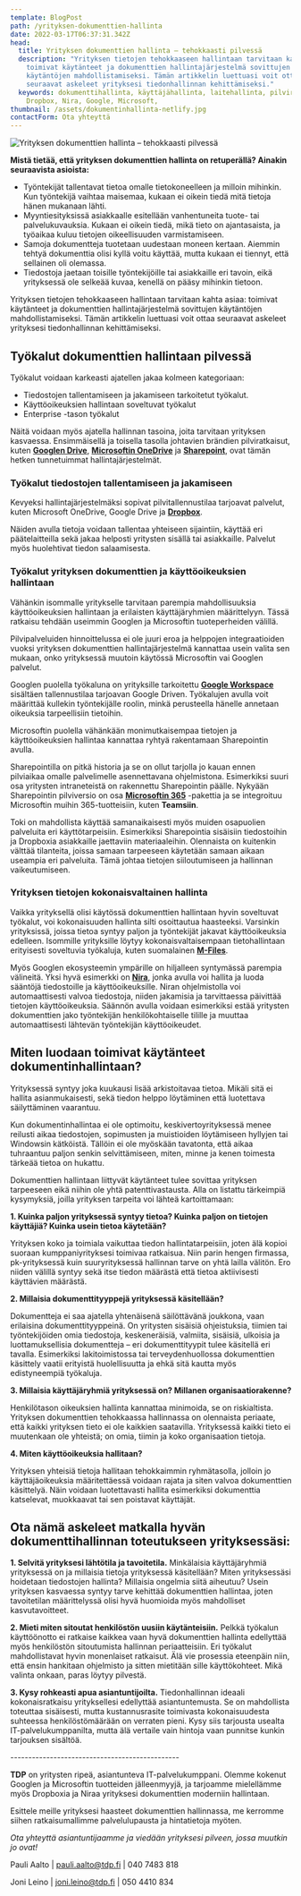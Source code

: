 ```yaml
---
template: BlogPost
path: /yrityksen-dokumenttien-hallinta
date: 2022-03-17T06:37:31.342Z
head:
  title: Yrityksen dokumenttien hallinta – tehokkaasti pilvessä
  description: "Yrityksen tietojen tehokkaaseen hallintaan tarvitaan kahta asiaa:
    toimivat käytänteet ja dokumenttien hallintajärjestelmä sovittujen
    käytäntöjen mahdollistamiseksi. Tämän artikkelin luettuasi voit ottaa
    seuraavat askeleet yrityksesi tiedonhallinnan kehittämiseksi."
  keywords: dokumenttihallinta, käyttäjähallinta, laitehallinta, pilviratkaisu,
    Dropbox, Nira, Google, Microsoft,
thumbnail: /assets/dokumentinhallinta-netlify.jpg
contactForm: Ota yhteyttä
---
```

![Yrityksen dokumenttien hallinta – tehokkaasti pilvessä](/assets/dokumentinhallinta-netlify.jpg)

**Mistä tietää, että yrityksen dokumenttien hallinta on retuperällä? Ainakin seuraavista asioista:**

* Työntekijät tallentavat tietoa omalle tietokoneelleen ja milloin mihinkin. Kun työntekijä vaihtaa maisemaa, kukaan ei oikein tiedä mitä tietoja hänen mukanaan lähti.
* Myyntiesityksissä asiakkaalle esitellään vanhentuneita tuote- tai palvelukuvauksia. Kukaan ei oikein tiedä, mikä tieto on ajantasaista, ja työaikaa kuluu tietojen oikeellisuuden varmistamiseen.
* Samoja dokumentteja tuotetaan uudestaan moneen kertaan. Aiemmin tehtyä dokumenttia olisi kyllä voitu käyttää, mutta kukaan ei tiennyt, että sellainen oli olemassa.
* Tiedostoja jaetaan toisille työntekijöille tai asiakkaille eri tavoin, eikä yrityksessä ole selkeää kuvaa, kenellä on pääsy mihinkin tietoon.

Yrityksen tietojen tehokkaaseen hallintaan tarvitaan kahta asiaa: toimivat käytänteet ja dokumenttien hallintajärjestelmä sovittujen käytäntöjen mahdollistamiseksi. Tämän artikkelin luettuasi voit ottaa seuraavat askeleet yrityksesi tiedonhallinnan kehittämiseksi.

## Työkalut dokumenttien hallintaan pilvessä

Työkalut voidaan karkeasti ajatellen jakaa kolmeen kategoriaan:

* Tiedostojen tallentamiseen ja jakamiseen tarkoitetut työkalut.
* Käyttöoikeuksien hallintaan soveltuvat työkalut
* Enterprise -tason työkalut

Näitä voidaan myös ajatella hallinnan tasoina, joita tarvitaan yrityksen kasvaessa. Ensimmäisellä ja toisella tasolla johtavien brändien pilviratkaisut, kuten [**Googlen Drive**](https://www.google.com/intl/fi_fi/drive/), [**Microsoftin OneDrive**](https://www.microsoft.com/fi-fi/microsoft-365/onedrive/online-cloud-storage) ja [**Sharepoint**](https://www.microsoft.com/fi-fi/microsoft-365/sharepoint/collaboration), ovat tämän hetken tunnetuimmat hallintajärjestelmät. 

### Työkalut tiedostojen tallentamiseen ja jakamiseen 

Kevyeksi hallintajärjestelmäksi sopivat pilvitallennustilaa tarjoavat palvelut, kuten Microsoft OneDrive, Google Drive ja [**Dropbox**](https://www.dropbox.com/).

Näiden avulla tietoja voidaan tallentaa yhteiseen sijaintiin, käyttää eri päätelaitteilla sekä jakaa helposti yritysten sisällä tai asiakkaille. Palvelut myös huolehtivat tiedon salaamisesta. 

### Työkalut yrityksen dokumenttien ja käyttöoikeuksien hallintaan

Vähänkin isommalle yritykselle tarvitaan parempia mahdollisuuksia käyttöoikeuksien hallintaan ja erilaisten käyttäjäryhmien määrittelyyn. Tässä ratkaisu tehdään useimmin Googlen ja Microsoftin tuoteperheiden välillä.

Pilvipalveluiden hinnoittelussa ei ole juuri eroa ja helppojen integraatioiden vuoksi yrityksen dokumenttien hallintajärjestelmä kannattaa usein valita sen mukaan, onko yrityksessä muutoin käytössä Microsoftin vai Googlen palvelut. 

Googlen puolella työkaluna on yrityksille tarkoitettu [**Google Workspace**](https://workspace.google.com/intl/fi/) sisältäen tallennustilaa tarjoavan Google Driven. Työkalujen avulla voit määrittää kullekin työntekijälle roolin, minkä perusteella hänelle annetaan oikeuksia tarpeellisiin tietoihin.

Microsoftin puolella vähänkään monimutkaisempaa tietojen ja käyttöoikeuksien hallintaa kannattaa ryhtyä rakentamaan Sharepointin avulla.

Sharepointilla on pitkä historia ja se on ollut tarjolla jo kauan ennen pilviaikaa omalle palvelimelle asennettavana ohjelmistona. Esimerkiksi suuri osa yritysten intraneteistä on rakennettu Sharepointin päälle. Nykyään Sharepointin pilviversio on osa [**Microsoftin 365**](https://www.microsoft.com/fi-fi/microsoft-365) -pakettia ja se integroituu Microsoftin muihin 365-tuotteisiin, kuten **Teamsiin**.

Toki on mahdollista käyttää samanaikaisesti myös muiden osapuolien palveluita eri käyttötarpeisiin. Esimerkiksi Sharepointia sisäisiin tiedostoihin ja Dropboxia asiakkaille jaettaviin materiaaleihin. Olennaista on kuitenkin välttää tilanteita, joissa samaan tarpeeseen käytetään samaan aikaan useampia eri palveluita. Tämä johtaa tietojen siiloutumiseen ja hallinnan vaikeutumiseen.

### Yrityksen tietojen kokonaisvaltainen hallinta

Vaikka yrityksellä olisi käytössä dokumenttien hallintaan hyvin soveltuvat työkalut, voi kokonaisuuden hallinta silti osoittautua haasteeksi. Varsinkin yrityksissä, joissa tietoa syntyy paljon ja työntekijät jakavat käyttöoikeuksia edelleen. Isommille yrityksille löytyy kokonaisvaltaisempaan tietohallintaan erityisesti soveltuvia työkaluja, kuten suomalainen [**M-Files**](https://www.m-files.com/fi/).

Myös Googlen ekosysteemin ympärille on hiljalleen syntymässä parempia välineitä. Yksi hyvä esimerkki on [**Nira**](https://nira.com/), jonka avulla voi hallita ja luoda sääntöjä tiedostoille ja käyttöoikeuksille. Niran ohjelmistolla voi automaattisesti valvoa tiedostoja, niiden jakamisia ja tarvittaessa päivittää tietojen käyttöoikeuksia. Säännön avulla voidaan esimerkiksi estää yritysten dokumenttien jako työntekijän henkilökohtaiselle tilille ja muuttaa automaattisesti lähtevän työntekijän käyttöoikeudet. 

## Miten luodaan toimivat käytänteet dokumentinhallintaan?

Yrityksessä syntyy joka kuukausi lisää arkistoitavaa tietoa. Mikäli sitä ei hallita asianmukaisesti, sekä tiedon helppo löytäminen että luotettava säilyttäminen vaarantuu.

Kun dokumentinhallintaa ei ole optimoitu, keskivertoyrityksessä menee reilusti aikaa tiedostojen, sopimusten ja muistioiden löytämiseen hyllyjen tai Windowsin kätköistä. Tällöin ei ole myöskään tavatonta, että aikaa tuhraantuu paljon senkin selvittämiseen, miten, minne ja kenen toimesta tärkeää tietoa on hukattu.

Dokumenttien hallintaan liittyvät käytänteet tulee sovittaa yrityksen tarpeeseen eikä niihin ole yhtä patenttivastausta. Alla on listattu tärkeimpiä kysymyksiä, joilla yrityksen tarpeita voi lähteä kartoittamaan:

**1. Kuinka paljon yrityksessä syntyy tietoa? Kuinka paljon on tietojen käyttäjiä? Kuinka usein tietoa käytetään?**

Yrityksen koko ja toimiala vaikuttaa tiedon hallintatarpeisiin, joten älä kopioi suoraan kumppaniyrityksesi toimivaa ratkaisua. Niin parin hengen firmassa, pk-yrityksessä kuin suuryrityksessä hallinnan tarve on yhtä lailla välitön. Ero niiden välillä syntyy sekä itse tiedon määrästä että tietoa aktiivisesti käyttävien määrästä.

**2. Millaisia dokumenttityyppejä yrityksessä käsitellään?**

Dokumentteja ei saa ajatella yhtenäisenä säilöttävänä joukkona, vaan erilaisina dokumenttityyppeinä. On yritysten sisäisiä ohjeistuksia, tiimien tai työntekijöiden omia tiedostoja, keskeneräisiä, valmiita, sisäisiä, ulkoisia ja luottamuksellisia dokumentteja – eri dokumenttityypit tulee käsitellä eri tavalla. Esimerkiksi lakitoimistossa tai terveydenhuollossa dokumenttien käsittely vaatii erityistä huolellisuutta ja ehkä sitä kautta myös edistyneempiä työkaluja.

**3. Millaisia käyttäjäryhmiä yrityksessä on? Millanen organisaatiorakenne?**

Henkilötason oikeuksien hallinta kannattaa minimoida, se on riskialtista. Yrityksen dokumenttien tehokkaassa hallinnassa on olennaista periaate, että kaikki yrityksen tieto ei ole kaikkien saatavilla. Yrityksessä kaikki tieto ei muutenkaan ole yhteistä; on omia, tiimin ja koko organisaation tietoja. 

**4. Miten käyttöoikeuksia hallitaan?**

Yrityksen yhteisiä tietoja hallitaan tehokkaimmin ryhmätasolla, jolloin jo käyttäjäoikeuksia määritettäessä voidaan rajata ja siten valvoa dokumenttien käsittelyä. Näin voidaan luotettavasti hallita esimerkiksi dokumenttia katselevat, muokkaavat tai sen poistavat käyttäjät.

## Ota nämä askeleet matkalla hyvän dokumenttihallinnan toteutukseen yrityksessäsi:

**1. Selvitä yrityksesi lähtötila ja tavoitetila.** Minkälaisia käyttäjäryhmiä yrityksessä on ja millaisia tietoja yrityksessä käsitellään? Miten yrityksessäsi hoidetaan tiedostojen hallinta? Millaisia ongelmia siitä aiheutuu? Usein yrityksen kasvaessa syntyy tarve kehittää dokumenttien hallintaa, joten tavoitetilan määrittelyssä olisi hyvä huomioida myös mahdolliset kasvutavoitteet.

**2. Mieti miten sitoutat henkilöstön uusiin käytänteisiin.** Pelkkä työkalun käyttöönotto ei ratkaise kaikkea vaan hyvä dokumenttien hallinta edellyttää myös henkilöstön sitoutumista hallinnan periaatteisiin. Eri työkalut mahdollistavat hyvin monenlaiset ratkaisut. Älä vie prosessia eteenpäin niin, että ensin hankitaan ohjelmisto ja sitten mietitään sille käyttökohteet. Mikä valinta onkaan, paras löytyy pilvestä.

**3. Kysy rohkeasti apua asiantuntijoilta.** Tiedonhallinnan ideaali kokonaisratkaisu yrityksellesi edellyttää asiantuntemusta. Se on mahdollista toteuttaa sisäisesti, mutta kustannusrasite toimivasta kokonaisuudesta suhteessa henkilöstömäärään on verraten pieni. Kysy siis tarjousta usealta IT-palvelukumppanilta, mutta älä vertaile vain hintoja vaan punnitse kunkin tarjouksen sisältöä.

\-----------------------------------------------

**TDP** on yritysten ripeä, asiantunteva IT-palvelukumppani. Olemme kokenut Googlen ja Microsoftin tuotteiden jälleenmyyjä, ja tarjoamme mielellämme myös Dropboxia ja Niraa yrityksesi dokumenttien moderniin hallintaan. 

Esittele meille yrityksesi haasteet dokumenttien hallinnassa, me kerromme siihen ratkaisumallimme palvelulupausta ja hintatietoja myöten.

*Ota yhteyttä asiantuntijaamme ja viedään yrityksesi pilveen, jossa muutkin jo ovat!*

Pauli Aalto | pauli.aalto@tdp.fi | 040 7483 818         

Joni Leino | joni.leino@tdp.fi | 050 4410 834